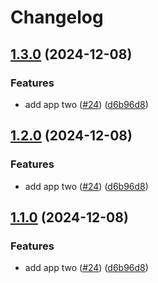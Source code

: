 # Changelog

## [1.3.0](https://github.com/TRReeve/release-experiment/compare/app_two@v1.2.0...app_two@v1.3.0) (2024-12-08)


### Features

* add app two ([#24](https://github.com/TRReeve/release-experiment/issues/24)) ([d6b96d8](https://github.com/TRReeve/release-experiment/commit/d6b96d8fc50d042d021024eceb900de2a662af17))

## [1.2.0](https://github.com/TRReeve/release-experiment/compare/v1.1.0...v1.2.0) (2024-12-08)


### Features

* add app two ([#24](https://github.com/TRReeve/release-experiment/issues/24)) ([d6b96d8](https://github.com/TRReeve/release-experiment/commit/d6b96d8fc50d042d021024eceb900de2a662af17))

## [1.1.0](https://github.com/TRReeve/release-experiment/compare/v1.0.0...v1.1.0) (2024-12-08)


### Features

* add app two ([#24](https://github.com/TRReeve/release-experiment/issues/24)) ([d6b96d8](https://github.com/TRReeve/release-experiment/commit/d6b96d8fc50d042d021024eceb900de2a662af17))
